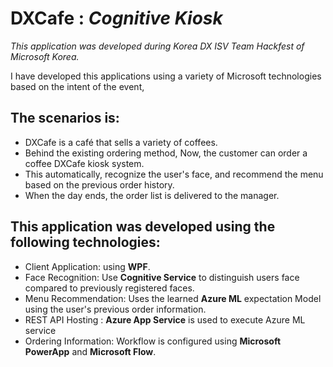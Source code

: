 ﻿# DXCafe : *Cognitive Kiosk* 
*This application was developed during Korea DX ISV Team Hackfest of Microsoft Korea.*

I have developed this applications using a variety of Microsoft technologies based on the intent of the event,

## The scenarios is:
* DXCafe is a café that sells a variety of coffees.
* Behind the existing ordering method, Now, the customer can order a coffee DXCafe kiosk system.
* This automatically, recognize the user's face, and recommend the menu based on the previous order history.
* When the day ends, the order list is delivered to the manager.

## This application was developed using the following technologies:
* Client Application: using **WPF**.
* Face Recognition: Use **Cognitive Service** to distinguish users face compared to previously registered faces.
* Menu Recommendation: Uses the learned **Azure ML** expectation Model using the user's previous order information.
* REST API Hosting : **Azure App Service** is used to execute Azure ML service
* Ordering Information: Workflow is configured using **Microsoft PowerApp** and **Microsoft Flow**.
	